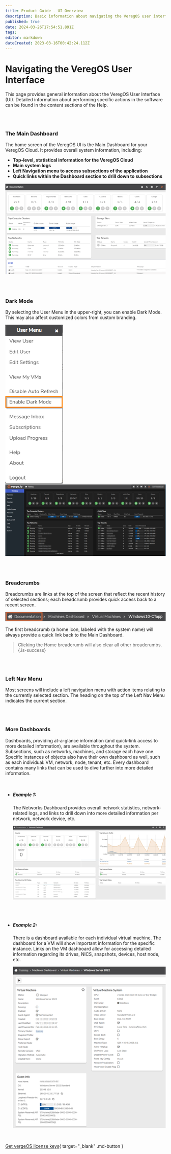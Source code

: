 ```yaml
---
title: Product Guide - UI Overview
description: Basic information about navigating the VeregOS user interface
published: true
date: 2024-03-26T17:54:51.891Z
tags: 
editor: markdown
dateCreated: 2023-03-16T00:42:24.112Z
---
```


# Navigating the VeregOS User Interface

This page provides general information about the VeregOS User Interface (UI). Detailed information about performing specific actions in the software can be found in the content sections of the Help.

<br>
<br>

### The Main Dashboard

The home screen of the VeregOS UI is the Main Dashboard for your VeregOS Cloud. It provides overall system information, including:


  *   **Top-level, statistical information for the VeregOS Cloud**
  *   **Main system logs**
  *   **Left Navigation menu to access subsections of the application**
  *   **Quick links within the Dashboard section to drill down to subsections**

![](/docs/public/userguide-sshots/maindash.png)

<br>
<br>

### Dark Mode

By selecting the User Menu in the upper-right, you can enable Dark Mode. This may also affect customized colors from custom branding.

![darkmode.png](/docs/public/userguide-sshots/darkmode.png)
![darkmodess.png](/docs/public/userguide-sshots/darkmodess.png)


<br>
<br>

### Breadcrumbs

Breadcrumbs are links at the top of the screen that reflect the recent history of selected sections; each breadcrumb provides quick access back to a recent screen.

![](/docs/public/userguide-sshots/breadcrumb.png)

The first breadcrumb (a home icon, labeled with the system name) will always provide a quick link back to the Main Dashboard.

>  Clicking the Home breadcrumb will also clear all other breadcrumbs. {.is-success}

<br>
<br>

### Left Nav Menu

Most screens will include a left navigation menu with action items relating to the currently selected section. The heading on the top of the Left Nav Menu indicates the current section.

<br>
<br>

### More Dashboards
Dashboards, providing at-a-glance information (and quick-link access to more detailed information), are available throughout the system. Subsections, such as networks, machines, and storage each have one. Specific instances of objects also have their own dashboard as well, such as each individual: VM, network, node, tenant, etc. Every dashboard contains many links that can be used to dive further into more detailed information.

<br>

 - ##### **Example 1:**

   The Networks Dashboard provides overall network statistics, network-related logs, and links to drill down into more detailed information per network, network device, etc.

   ![](/docs/public/userguide-sshots/networksdashboard.png)
   
   <br>
   <br>
   
 
- ##### **Example 2:**

  There is a dashboard available for each individual virtual machine. The dashboard for a VM will show important information for the specific instance. Links on the VM dashboard allow for accessing detailed information regarding its drives, NICS, snapshots, devices, host node, etc.

  ![](/docs/public/userguide-sshots/vmdashboard.png)
  

<br>

[Get vergeOS license keys](https://www.verge.io/test-drive){ target="_blank" .md-button }